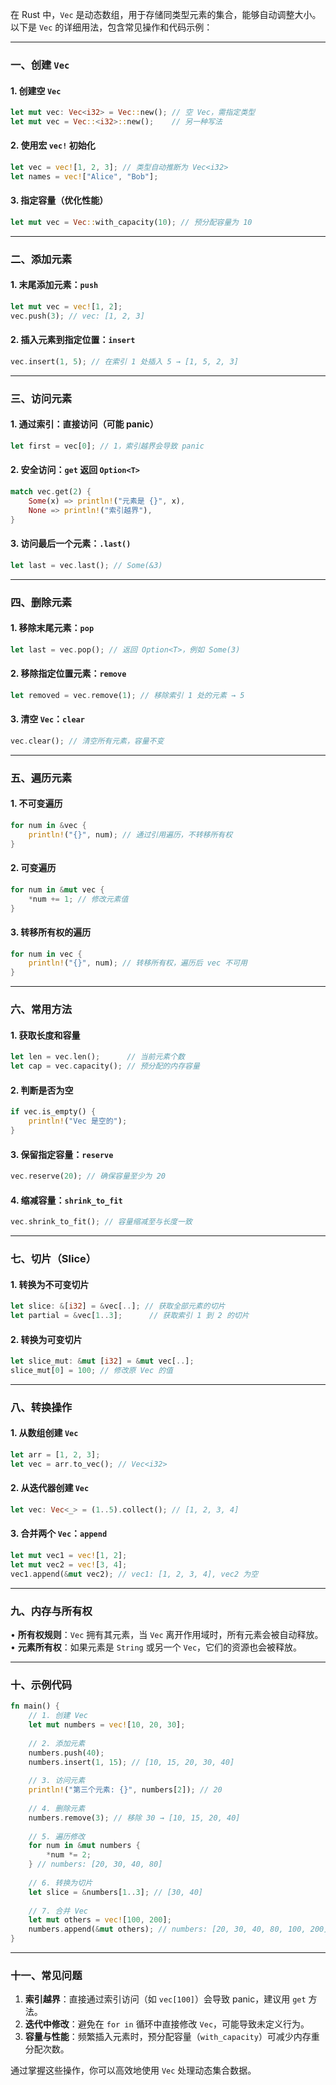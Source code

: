 在 Rust 中，`Vec` 是动态数组，用于存储同类型元素的集合，能够自动调整大小。以下是 `Vec` 的详细用法，包含常见操作和代码示例：

---

### 一、创建 `Vec`
#### 1. 创建空 `Vec`
```rust
let mut vec: Vec<i32> = Vec::new(); // 空 Vec，需指定类型
let mut vec = Vec::<i32>::new();    // 另一种写法
```

#### 2. 使用宏 `vec!` 初始化
```rust
let vec = vec![1, 2, 3]; // 类型自动推断为 Vec<i32>
let names = vec!["Alice", "Bob"];
```

#### 3. 指定容量（优化性能）
```rust
let mut vec = Vec::with_capacity(10); // 预分配容量为 10
```

---

### 二、添加元素
#### 1. 末尾添加元素：`push`
```rust
let mut vec = vec![1, 2];
vec.push(3); // vec: [1, 2, 3]
```

#### 2. 插入元素到指定位置：`insert`
```rust
vec.insert(1, 5); // 在索引 1 处插入 5 → [1, 5, 2, 3]
```

---

### 三、访问元素
#### 1. 通过索引：直接访问（可能 panic）
```rust
let first = vec[0]; // 1，索引越界会导致 panic
```

#### 2. 安全访问：`get` 返回 `Option<T>`
```rust
match vec.get(2) {
    Some(x) => println!("元素是 {}", x),
    None => println!("索引越界"),
}
```

#### 3. 访问最后一个元素：`.last()`
```rust
let last = vec.last(); // Some(&3)
```

---

### 四、删除元素
#### 1. 移除末尾元素：`pop`
```rust
let last = vec.pop(); // 返回 Option<T>，例如 Some(3)
```

#### 2. 移除指定位置元素：`remove`
```rust
let removed = vec.remove(1); // 移除索引 1 处的元素 → 5
```

#### 3. 清空 `Vec`：`clear`
```rust
vec.clear(); // 清空所有元素，容量不变
```

---

### 五、遍历元素
#### 1. 不可变遍历
```rust
for num in &vec {
    println!("{}", num); // 通过引用遍历，不转移所有权
}
```

#### 2. 可变遍历
```rust
for num in &mut vec {
    *num += 1; // 修改元素值
}
```

#### 3. 转移所有权的遍历
```rust
for num in vec {
    println!("{}", num); // 转移所有权，遍历后 vec 不可用
}
```

---

### 六、常用方法
#### 1. 获取长度和容量
```rust
let len = vec.len();      // 当前元素个数
let cap = vec.capacity(); // 预分配的内存容量
```

#### 2. 判断是否为空
```rust
if vec.is_empty() {
    println!("Vec 是空的");
}
```

#### 3. 保留指定容量：`reserve`
```rust
vec.reserve(20); // 确保容量至少为 20
```

#### 4. 缩减容量：`shrink_to_fit`
```rust
vec.shrink_to_fit(); // 容量缩减至与长度一致
```

---

### 七、切片（Slice）
#### 1. 转换为不可变切片
```rust
let slice: &[i32] = &vec[..]; // 获取全部元素的切片
let partial = &vec[1..3];      // 获取索引 1 到 2 的切片
```

#### 2. 转换为可变切片
```rust
let slice_mut: &mut [i32] = &mut vec[..];
slice_mut[0] = 100; // 修改原 Vec 的值
```

---

### 八、转换操作
#### 1. 从数组创建 `Vec`
```rust
let arr = [1, 2, 3];
let vec = arr.to_vec(); // Vec<i32>
```

#### 2. 从迭代器创建 `Vec`
```rust
let vec: Vec<_> = (1..5).collect(); // [1, 2, 3, 4]
```

#### 3. 合并两个 `Vec`：`append`
```rust
let mut vec1 = vec![1, 2];
let mut vec2 = vec![3, 4];
vec1.append(&mut vec2); // vec1: [1, 2, 3, 4], vec2 为空
```

---

### 九、内存与所有权
• **所有权规则**：`Vec` 拥有其元素，当 `Vec` 离开作用域时，所有元素会被自动释放。
• **元素所有权**：如果元素是 `String` 或另一个 `Vec`，它们的资源也会被释放。

---

### 十、示例代码
```rust
fn main() {
    // 1. 创建 Vec
    let mut numbers = vec![10, 20, 30];
    
    // 2. 添加元素
    numbers.push(40);
    numbers.insert(1, 15); // [10, 15, 20, 30, 40]
    
    // 3. 访问元素
    println!("第三个元素: {}", numbers[2]); // 20
    
    // 4. 删除元素
    numbers.remove(3); // 移除 30 → [10, 15, 20, 40]
    
    // 5. 遍历修改
    for num in &mut numbers {
        *num *= 2;
    } // numbers: [20, 30, 40, 80]
    
    // 6. 转换为切片
    let slice = &numbers[1..3]; // [30, 40]
    
    // 7. 合并 Vec
    let mut others = vec![100, 200];
    numbers.append(&mut others); // numbers: [20, 30, 40, 80, 100, 200]
}
```

---

### 十一、常见问题
1. **索引越界**：直接通过索引访问（如 `vec[100]`）会导致 panic，建议用 `get` 方法。
2. **迭代中修改**：避免在 `for in` 循环中直接修改 `Vec`，可能导致未定义行为。
3. **容量与性能**：频繁插入元素时，预分配容量（`with_capacity`）可减少内存重分配次数。

通过掌握这些操作，你可以高效地使用 `Vec` 处理动态集合数据。
